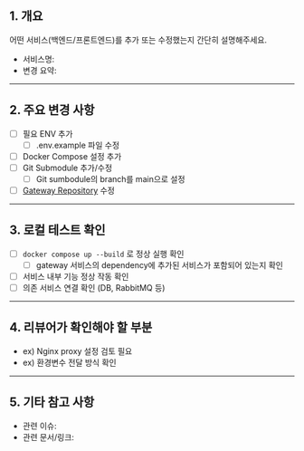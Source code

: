 ## 1. 개요
어떤 서비스(백엔드/프론트엔드)를 추가 또는 수정했는지 간단히 설명해주세요.

- 서비스명:
- 변경 요약:

---

## 2. 주요 변경 사항
- [ ] 필요 ENV 추가
  - [ ] .env.example 파일 수정
- [ ] Docker Compose 설정 추가
- [ ] Git Submodule 추가/수정
  - [ ] Git sumbodule의 branch를 main으로 설정
- [ ] [Gateway Repository](https://github.com/teamSANDOL/sandol-gateway]) 수정

---

## 3. 로컬 테스트 확인
- [ ] `docker compose up --build` 로 정상 실행 확인
  - [ ] gateway 서비스의 dependency에 추가된 서비스가 포함되어 있는지 확인
- [ ] 서비스 내부 기능 정상 작동 확인
- [ ] 의존 서비스 연결 확인 (DB, RabbitMQ 등)

---

## 4. 리뷰어가 확인해야 할 부분
- ex) Nginx proxy 설정 검토 필요
- ex) 환경변수 전달 방식 확인

---

## 5. 기타 참고 사항
- 관련 이슈:
- 관련 문서/링크:
